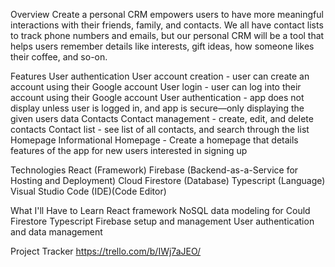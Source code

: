 Overview
Create a personal CRM empowers users to have more meaningful interactions with their friends, family, and contacts. We all have contact lists to track phone numbers and emails, but our personal CRM will be a tool that helps users remember details like interests, gift ideas, how someone likes their coffee, and so-on.

Features
User authentication
User account creation - user can create an account using their Google account
User login - user can log into their account using their Google account
User authentication - app does not display unless user is logged in, and app is secure—only displaying the given users data
Contacts
Contact management - create, edit, and delete contacts
Contact list - see list of all contacts, and search through the list
Homepage
Informational Homepage - Create a homepage that details features of the app for new users interested in signing up

Technologies
React (Framework)
Firebase (Backend-as-a-Service for Hosting and Deployment)
Cloud Firestore (Database)
Typescript (Language)
Visual Studio Code (IDE)(Code Editor)

What I'll Have to Learn
React framework
NoSQL data modeling for Could Firestore
Typescript
Firebase setup and management
User authentication and data management

Project Tracker
https://trello.com/b/IWj7aJEO/